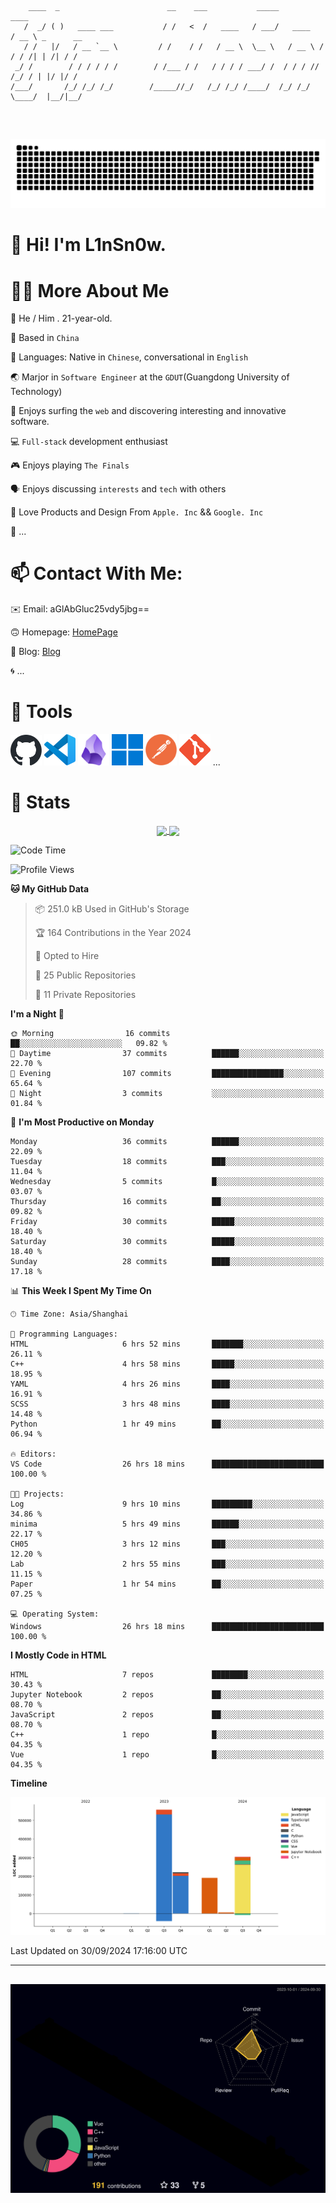 ```

    ____  _                        __    ___           _____           ____           
   /  _/ ( )   ____ ___           / /   <  /   ____   / ___/   ____   / __ \ _      __
   / /   |/   / __ `__ \         / /    / /   / __ \  \__ \   / __ \ / / / /| | /| / /
 _/ /        / / / / / /        / /___ / /   / / / / ___/ /  / / / // /_/ / | |/ |/ / 
/___/       /_/ /_/ /_/        /_____//_/   /_/ /_/ /____/  /_/ /_/ \____/  |__/|__/  
                                                                                      
                                          

```
##
![](https://raw.githubusercontent.com/lin-snow/lin-snow/output/github-contribution-grid-snake-dark.svg)

# 👋 Hi! I'm L1nSn0w.

# 👨‍💻 More About Me

🤠 He / Him . 21-year-old.

🎈 Based in `China`
  
🤔 Languages: Native in `Chinese`, conversational in `English`

🌏 Marjor in `Software Engineer` at the `GDUT`(Guangdong University of Technology)

🛟 Enjoys surfing the `web` and discovering interesting and innovative software.

💻 `Full-stack` development enthusiast

🎮 Enjoys playing `The Finals`

🗣️ Enjoys discussing `interests` and `tech` with others

👾 Love Products and Design From `Apple. Inc` && `Google. Inc`  

🤪 ...

# 📫 Contact With Me:

✉️ Email: aGlAbGluc25vdy5jbg==

🙃 Homepage: [HomePage](https://linsnow.cn)

📝 Blog: [Blog](https://blog.linsnow.cn)

🌀 ...

# 🔮 Tools

<img src="./icons/github-mark.svg" width="50"  alt="Github"> <img src="./icons/vscode.svg" width="50" alt="VScode"> <img src="./icons/obsidian-logo-gradient.svg" width="50" alt="Obsidian"> <img src="./icons/Windows_logo_-_2021.svg.png" width="50" alt="Windows 11"> <img src="./icons/postman-icon.png" width="50" alt="POSTMAN"> <img src="./icons/Git-Icon-1788C.png" width="50" alt="Git"> ...

# 🍟 Stats

<div style="text-align: center;">
    <a href="https://github.com/lin-snow">
        <img align="center" src="https://githubstat.linsnow.cn/api/top-langs/?username=lin-snow&layout=compact" />
    </a>
    <a href="https://github.com/lin-snow">
        <img align="center" src="https://githubstat.linsnow.cn/api?username=lin-snow&count_private=true&show_icons=true&theme=ambient_gradient" />
    </a>
</div>

<!--START_SECTION:waka-->
![Code Time](http://img.shields.io/badge/Code%20Time-73%20hrs%2034%20mins-blue)

![Profile Views](http://img.shields.io/badge/Profile%20Views-4-blue)

**🐱 My GitHub Data** 

> 📦 251.0 kB Used in GitHub's Storage 
 > 
> 🏆 164 Contributions in the Year 2024
 > 
> 💼 Opted to Hire
 > 
> 📜 25 Public Repositories 
 > 
> 🔑 11 Private Repositories 
 > 
**I'm a Night 🦉** 

```text
🌞 Morning                16 commits          ██░░░░░░░░░░░░░░░░░░░░░░░   09.82 % 
🌆 Daytime                37 commits          ██████░░░░░░░░░░░░░░░░░░░   22.70 % 
🌃 Evening                107 commits         ████████████████░░░░░░░░░   65.64 % 
🌙 Night                  3 commits           ░░░░░░░░░░░░░░░░░░░░░░░░░   01.84 % 
```
📅 **I'm Most Productive on Monday** 

```text
Monday                   36 commits          ██████░░░░░░░░░░░░░░░░░░░   22.09 % 
Tuesday                  18 commits          ███░░░░░░░░░░░░░░░░░░░░░░   11.04 % 
Wednesday                5 commits           █░░░░░░░░░░░░░░░░░░░░░░░░   03.07 % 
Thursday                 16 commits          ██░░░░░░░░░░░░░░░░░░░░░░░   09.82 % 
Friday                   30 commits          █████░░░░░░░░░░░░░░░░░░░░   18.40 % 
Saturday                 30 commits          █████░░░░░░░░░░░░░░░░░░░░   18.40 % 
Sunday                   28 commits          ████░░░░░░░░░░░░░░░░░░░░░   17.18 % 
```


📊 **This Week I Spent My Time On** 

```text
🕑︎ Time Zone: Asia/Shanghai

💬 Programming Languages: 
HTML                     6 hrs 52 mins       ███████░░░░░░░░░░░░░░░░░░   26.11 % 
C++                      4 hrs 58 mins       █████░░░░░░░░░░░░░░░░░░░░   18.95 % 
YAML                     4 hrs 26 mins       ████░░░░░░░░░░░░░░░░░░░░░   16.91 % 
SCSS                     3 hrs 48 mins       ████░░░░░░░░░░░░░░░░░░░░░   14.48 % 
Python                   1 hr 49 mins        ██░░░░░░░░░░░░░░░░░░░░░░░   06.94 % 

🔥 Editors: 
VS Code                  26 hrs 18 mins      █████████████████████████   100.00 % 

🐱‍💻 Projects: 
Log                      9 hrs 10 mins       █████████░░░░░░░░░░░░░░░░   34.86 % 
minima                   5 hrs 49 mins       ██████░░░░░░░░░░░░░░░░░░░   22.17 % 
CH05                     3 hrs 12 mins       ███░░░░░░░░░░░░░░░░░░░░░░   12.20 % 
Lab                      2 hrs 55 mins       ███░░░░░░░░░░░░░░░░░░░░░░   11.15 % 
Paper                    1 hr 54 mins        ██░░░░░░░░░░░░░░░░░░░░░░░   07.25 % 

💻 Operating System: 
Windows                  26 hrs 18 mins      █████████████████████████   100.00 % 
```

**I Mostly Code in HTML** 

```text
HTML                     7 repos             ████████░░░░░░░░░░░░░░░░░   30.43 % 
Jupyter Notebook         2 repos             ██░░░░░░░░░░░░░░░░░░░░░░░   08.70 % 
JavaScript               2 repos             ██░░░░░░░░░░░░░░░░░░░░░░░   08.70 % 
C++                      1 repo              █░░░░░░░░░░░░░░░░░░░░░░░░   04.35 % 
Vue                      1 repo              █░░░░░░░░░░░░░░░░░░░░░░░░   04.35 % 
```



**Timeline**

![Lines of Code chart](https://raw.githubusercontent.com/lin-snow/lin-snow/main/assets/bar_graph.png)


 Last Updated on 30/09/2024 17:16:00 UTC
<!--END_SECTION:waka-->



---
##
![](./profile-3d-contrib/profile-night-rainbow.svg)
